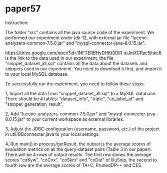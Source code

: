 # paper57
Instruction: 

The folder "src" contains all the java source code of the experiment. We performed our experiment under jdk-12, with external jar file "lucene-analyzers-common-7.5.0.jar" and "mysql-connector-java-8.0.15.jar". 

https://drive.google.com/open?id=1NFTERBHyDHKt0DlR-xiJmXCRac5jhkc8 is the link to the data used in our experiment, the file "snippet_dataset_all.sql" contains all the data about the datasets and snippets used in our experiment. You need to download it first, and import it to your local MySQL database. 


To successfully run the experiment, you need to follow these steps: 

1, Import all the data from "snippet_dataset_all.sql" to a MySQL database. There should be 4 tables: "dataset_info", "triple", "uri_label_id" and "snippet_generation_result". 

2, Add "lucene-analyzers-common-7.5.0.jar" and "mysql-connector-java-8.0.15.jar" to your current workspace as external libraries. 

3, Adjust the JDBC configuration (username, password, etc.) of the project in util/DBconnecter.java to your local settings. 

4, Run main() in process/getResult, the output is the average scores of evaluation metrics on all the query-dataset pairs (Table 3 in our paper). There will be 4 rows of output results. The first row shows the average scores "coKyw", "coCnx", "coSkm" and "coDat" of IlluSnip, the second to fourth row are the average scores of TA+C, PrunedDP++ and CES. 
